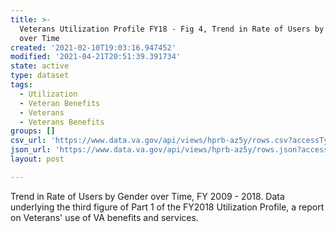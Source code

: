 ```yaml
---
title: >-
  Veterans Utilization Profile FY18 - Fig 4, Trend in Rate of Users by Gender
  over Time
created: '2021-02-10T19:03:16.947452'
modified: '2021-04-21T20:51:39.391734'
state: active
type: dataset
tags:
  - Utilization
  - Veteran Benefits
  - Veterans
  - Veterans Benefits
groups: []
csv_url: 'https://www.data.va.gov/api/views/hprb-az5y/rows.csv?accessType=DOWNLOAD'
json_url: 'https://www.data.va.gov/api/views/hprb-az5y/rows.json?accessType=DOWNLOAD'
layout: post

---
```

Trend in Rate of Users by Gender over Time, FY 2009 - 2018. Data underlying the third figure of Part 1 of the FY2018 Utilization Profile, a report on Veterans' use of VA benefits and services.
